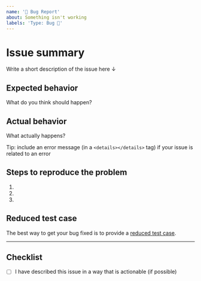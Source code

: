 ```yaml
---
name: '🐛 Bug Report'
about: Something isn't working
labels: 'Type: Bug 🐛'
---
```


# Issue summary

Write a short description of the issue here ↓

## Expected behavior

What do you think should happen?

## Actual behavior

What actually happens?

Tip: include an error message (in a `<details></details>` tag) if your issue is related to an error

## Steps to reproduce the problem

1.
1.
1.

## Reduced test case

The best way to get your bug fixed is to provide a [reduced test case](https://web.archive.org/web/20210306034028/https://developer.mozilla.org/en-US/docs/Mozilla/QA/Reducing_testcases).

---

## Checklist

- [ ] I have described this issue in a way that is actionable (if possible)
